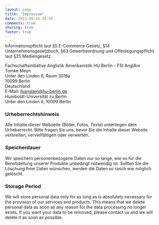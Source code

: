 ```yaml
---
layout: page
title: "Impressum"
date: 2013-08-16 18:59
comments: true
sharing: true
footer: true
---
```


Informationspflicht laut §5 E-Commerce Gesetz, §14 Unternehmensgesetzbuch, §63 Gewerbeordnung und Offenlegungspflicht laut §25 Mediengesetz.  

Fachschaftsinitiative Anglistik Amerikanistik HU Berlin - FSI AnglAm    
Tomke Meyn    
Unter den Linden 6, Raum 3016a    
10099 Berlin   
Deutschland  
E-Mail: fsanglam@hu-berlin.de   
Humboldt-Universität zu Berlin    
Unter den Linden 6, 10099 Berlin   

### Urheberrechtshinweis
 
Alle Inhalte dieser Webseite (Bilder, Fotos, Texte) unterliegen dem Urheberrecht. Bitte fragen Sie uns, bevor Sie die Inhalte dieser Website verbreiten, vervielfältigen oder verwerten.

### Speicherdauer
Wir speichern personenbezogene Daten nur so lange, wie es für die Bereitstellung unserer Produkte unbedingt notwendig ist.
Sollten Sie die Löschung Ihrer Daten wünschen, werden die Daten so rasch wie möglich gelöscht.

### Storage Period
We will store personal data only for as long as is absolutely necessary for the provision of our services and products. This means that we delete personal data as soon as any reason for the data processing no longer exists. 
If you want your data to be removed, please contact us and we will delete it as soon as possible.
